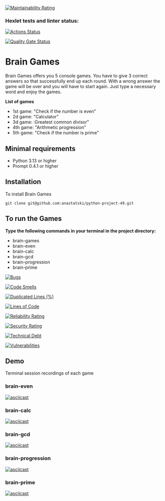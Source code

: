 [![Maintainability Rating](https://sonarcloud.io/api/project_badges/measure?project=anastatski_python-project-492&metric=sqale_rating)](https://sonarcloud.io/summary/new_code?id=anastatski_python-project-492)


### Hexlet tests and linter status:
[![Actions Status](https://github.com/anastatski/python-project-49/actions/workflows/hexlet-check.yml/badge.svg)](https://github.com/anastatski/python-project-49/actions)

[![Quality Gate Status](https://sonarcloud.io/api/project_badges/measure?project=anastatski_python-project-492&metric=alert_status)](https://sonarcloud.io/summary/new_code?id=anastatski_python-project-492)

# Brain Games

Brain Games offers you 5 console games. You have to give 3 correct answers so that successfully end up each round. With a wrong answer the game will be over and you will have to start again. 
Just type a necessary word and enjoy the games.

**List of games**

- 1st game: "Check if the number is even"
- 2d game: "Calculator"
- 3d game: :Greatest common divisor"
- 4th game: "Arithmetic progression"
- 5th game: "Check if the number is prime"

## Minimal requirements

- Python 3.13 or higher
- Prompt 0.4.1 or higher

## Installation

To install Brain Games
```
git clone git@github.com:anastatski/python-project-49.git
```

## To run the Games

**Type the following commands in your terminal in the project directory:**

- brain-games
- brain-even
- brain-calc
- brain-gcd 
- brain-progression
- brain-prime

[![Bugs](https://sonarcloud.io/api/project_badges/measure?project=anastatski_python-project-492&metric=bugs)](https://sonarcloud.io/summary/new_code?id=anastatski_python-project-492)

[![Code Smells](https://sonarcloud.io/api/project_badges/measure?project=anastatski_python-project-492&metric=code_smells)](https://sonarcloud.io/summary/new_code?id=anastatski_python-project-492)

[![Duplicated Lines (%)](https://sonarcloud.io/api/project_badges/measure?project=anastatski_python-project-492&metric=duplicated_lines_density)](https://sonarcloud.io/summary/new_code?id=anastatski_python-project-492)

[![Lines of Code](https://sonarcloud.io/api/project_badges/measure?project=anastatski_python-project-492&metric=ncloc)](https://sonarcloud.io/summary/new_code?id=anastatski_python-project-492)

[![Reliability Rating](https://sonarcloud.io/api/project_badges/measure?project=anastatski_python-project-492&metric=reliability_rating)](https://sonarcloud.io/summary/new_code?id=anastatski_python-project-492)

[![Security Rating](https://sonarcloud.io/api/project_badges/measure?project=anastatski_python-project-492&metric=security_rating)](https://sonarcloud.io/summary/new_code?id=anastatski_python-project-492)

[![Technical Debt](https://sonarcloud.io/api/project_badges/measure?project=anastatski_python-project-492&metric=sqale_index)](https://sonarcloud.io/summary/new_code?id=anastatski_python-project-492)

[![Vulnerabilities](https://sonarcloud.io/api/project_badges/measure?project=anastatski_python-project-492&metric=vulnerabilities)](https://sonarcloud.io/summary/new_code?id=anastatski_python-project-492)

## Demo

Terminal session recordings of each game

### brain-even
[![asciicast](https://asciinema.org/a/6eWeAgXzrAu2phoyhD7mXNyHm.svg)](https://asciinema.org/a/6eWeAgXzrAu2phoyhD7mXNyHm)

### brain-calc
[![asciicast](https://asciinema.org/a/rSo64LNsHFytc9SUEuVv7ZAF9.svg)](https://asciinema.org/a/rSo64LNsHFytc9SUEuVv7ZAF9)

### brain-gcd
[![asciicast](https://asciinema.org/a/2vT7GCSJczLIv3yWWzlMBNTc8.svg)](https://asciinema.org/a/2vT7GCSJczLIv3yWWzlMBNTc8)

### brain-progression
[![asciicast](https://asciinema.org/a/k0omuQORPsDqcjTHTMD7F4MNU.svg)](https://asciinema.org/a/k0omuQORPsDqcjTHTMD7F4MNU)

### brain-prime
[![asciicast](https://asciinema.org/a/mtRjZCTfF1d9ooWDorGDUqzt8.svg)](https://asciinema.org/a/mtRjZCTfF1d9ooWDorGDUqzt8)